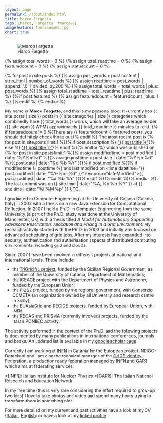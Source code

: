 ```yaml
---
layout: page
permalink: /about/index.html
title: Marco Fargetta
tags: [Marco, Fargetta, fmarco76]
imagefeature: fourseasons.jpg
chart: true
---
```

<figure>
  <img src="{{ site.url }}/images/me_home_pc.jpg" alt="Marco Fargetta">
  <figcaption>Marco Fargetta</figcaption>
</figure>

{% assign total_words = 0 %}
{% assign total_readtime = 0 %}
{% assign featuredcount = 0 %}
{% assign statuscount = 0 %}

{% for post in site.posts %}
    {% assign post_words = post.content | strip_html | number_of_words %}
    {% assign readtime = post_words | append: '.0' | divided_by:200 %}
    {% assign total_words = total_words | plus: post_words %}
    {% assign total_readtime = total_readtime | plus: readtime %}
    {% if post.featured %}
    {% assign featuredcount = featuredcount | plus: 1 %}
    {% endif %}
{% endfor %}


My name is **Marco Fargetta**, and this is my personal blog. It currently has
{{ site.posts | size }} posts in {{ site.categories | size }} categories which
combinedly have {{ total_words }} words, which will take an average reader
({{ site.wpm }} WPM) approximately <span class="time">{{ total_readtime }}</span>
minutes to read. {% if featuredcount != 0 %}There are
<a href="{{ site.url }}/featured">{{ featuredcount }} featured posts</a>,
you should definitely check those out.{% endif %} The most recent post is {% for post in site.posts limit:1 %}{% if post.description %}
<a href="{{ site.url }}{{ post.url }}" title="{{ post.description }}">"{{ post.title }}"</a>{% else %}
<a href="{{ site.url }}{{ post.url }}" title="{{ post.description }}" title="Read more about {{ post.title }}">
"{{ post.title }}"</a>{% endif %}{% endfor %} which was published on {% for post in site.posts limit:1 %}{% assign modifiedtime = post.modified | date: "%Y%m%d" %}{% assign posttime = post.date | date: "%Y%m%d" %}<time datetime="{{ post.date | date_to_xmlschema }}" class="post-time">{{ post.date | date: "%d %b %Y" }}</time>{% if post.modified %}{% if modifiedtime != posttime %} and last modified on <time datetime="{{ post.modified | date: "%Y-%m-%d" }}" itemprop="dateModified">{{ post.modified | date: "%d %b %Y" }}</time>{% endif %}{% endif %}{% endfor %}. The last commit was on {{ site.time | date: "%A, %d %b %Y" }} at {{ site.time | date: "%I:%M %p" }} [UTC](http://en.wikipedia.org/wiki/Coordinated_Universal_Time "Temps Universel Coordonné").


I graduated in Computer Engineering at the University of Catania (Catania, Italy) in 2002 with a thesis on a new
Java extension for Computational Reflection. In 2007 I held a Ph.D. in Computer Engineering from
the same University (a part of the Ph.D. study was done at the University of Manchester, UK)
with a thesis titled *A Model for Automatically Supporting Advanced Reservation, Allocation and Pricing in a Grid Environment*.
My research activity started with the Ph.D. in 2003 and initially was focused on advanced scheduling of grid jobs. After my interests
have expanded into security, authentication and authorisation aspects of distributed computing environments, including grid and clouds.

Since 2007 I have been involved in different projects at national and international levels. These include:

* the [TriGrid VL project](http://www.trigrid.it), funded by the Sicilian Regional Government, as member of the University of Catania, Department of Mathematics;
* the  ICEAGE project with the Department of Physics and Astronomy, funded by the European Union;
* the PI2S2 project, funded by the regional government, with Consorzio COMETA (an organization owned by all University and research centre in Sicily);
* the EUAsiaGrid and DECIDE projects, funded by European Union, with INFN;
* the RECAS and PRISMA (currently involved) projects, funded by the Italian PONREC activity.


The activity performed in the context of the Ph.D. and the following projects is documented by many publications in international conferences, journals and books.
An updated list is available in my [google scholar page](https://scholar.google.com/citations?user=NenMzJEAAAAJ&hl=en)

Currently I am working at [INFN](http://www.infn.it) in Catania for the European project
INDIGO-Datacloud and I am also the technical manager of the [GrIDP Identity Federation](http://gridp.garr.it),
a production ready federation managed by INFN and GARR which aims at federating services.

*[INFN]: Italian Institute for Nuclear Physics
*[GARR]: The Italian National Research and Education Network


In my free time (this is very rare considering the effort required to grow-up two kids) I love to take photos and video and spend many hours trying to transform them in something nice.


For more detailed on my current and past activities have a look at my CV ([Italian](/CV/italian.pdf), [English](/CV/english.pdf)) or have a look at my [linked profile](https://www.linkedin.com/in/fmarco76)
